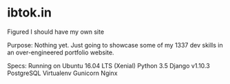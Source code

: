 # ibtok.in
Figured I should have my own site


Purpose:
Nothing yet. Just going to showcase some of my 1337 dev skills in an over-engineered portfolio website.

Specs: 
Running on Ubuntu 16.04 LTS (Xenial)
Python 3.5
Django v1.10.3
PostgreSQL
Virtualenv
Gunicorn
Nginx


